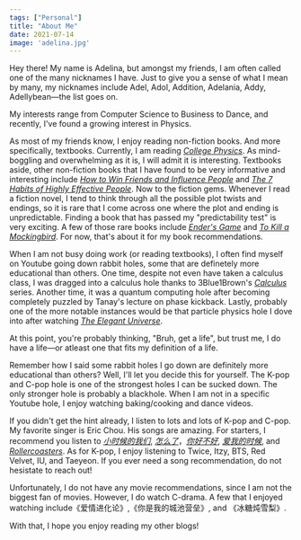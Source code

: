 ```yaml
---
tags: ["Personal"]
title: "About Me"
date: 2021-07-14
image: 'adelina.jpg'
---
```


Hey there! My name is Adelina, but amongst my friends, I am often called one of the many nicknames I have. Just to give you a sense of what I mean by many, my nicknames include Adel, Adol, Addition, Adelania, Addy, Adellybean—the list goes on.

My interests range from Computer Science to Business to Dance, and recently, I've found a growing interest in Physics.

As most of my friends know, I enjoy reading non-fiction books. And more specifically, textbooks. Currently, I am reading *[College Physics](https://www.amazon.com/College-Physics-Raymond-Serway/dp/1285737024/ref=sr_1_4?crid=1NXR9N47Z3T7B&dchild=1&keywords=college+physics+serway&qid=1626299579&sprefix=college+physics+s%2Caps%2C240&sr=8-4)*. As mind-boggling and overwhelming as it is, I will admit it is interesting. Textbooks aside, other non-fiction books that I have found to be very informative and interesting include *[How to Win Friends and Influence People](https://www.amazon.com/How-win-Friends-Influence-People/dp/8189297813/ref=sr_1_4?crid=11E1R6U3NCKX7&dchild=1&keywords=how+to+win+friends+and+influence+people+dale+carnegie&qid=1626298864&sprefix=how+to+win+friends%2Caps%2C262&sr=8-4)* and *[The 7 Habits of Highly Effective People](https://www.amazon.com/Habits-Highly-Effective-People-Powerful/dp/1982137274/ref=sr_1_3?crid=481ZIA9F1WT8&dchild=1&keywords=the+7+habits+of+highly+effective+people&qid=1626298905&sprefix=the+7+hab%2Caps%2C249&sr=8-3)*. Now to the fiction gems. Whenever I read a fiction novel, I tend to think through all the possible plot twists and endings, so it is rare that I come across one where the plot and ending is unpredictable. Finding a book that has passed my "predictability test" is very exciting. A few of those rare books include *[Ender's Game](https://www.amazon.com/Enders-Game-Ender-Quintet-1/dp/1250773024/ref=tmm_pap_swatch_0?_encoding=UTF8&qid=1626299287&sr=8-1)* and *[To Kill a Mockingbird](https://www.amazon.com/Kill-Mockingbird-Harper-Lee/dp/0060935464/ref=sr_1_1?crid=15ALP55GZ86LY&dchild=1&keywords=to+kill+a+mockingbird+book&qid=1626299326&sprefix=to+kill+a+mocking%2Caps%2C254&sr=8-1)*. For now, that's about it for my book recommendations.

When I am not busy doing work (or reading textbooks), I often find myself on Youtube going down rabbit holes, some that are definetely more educational than others. One time, despite not even have taken a calculus class, I was dragged into a calculus hole thanks to 3Blue1Brown's *[Calculus](https://www.youtube.com/playlist?list=PL0-GT3co4r2wlh6UHTUeQsrf3mlS2lk6x)* series. Another time, it was a quantum computing hole after becoming completely puzzled by Tanay's lecture on phase kickback. Lastly, probably one of the more notable instances would be that particle physics hole I dove into after watching *[The Elegant Universe](https://www.pbs.org/wgbh/nova/series/the-elegant-universe/)*.

At this point, you're probably thinking, "Bruh, get a life", but trust me, I do have a life—or atleast one that fits my definition of a life.

Remember how I said some rabbit holes I go down are definitely more educational than others? Well, I'll let you decide this for yourself. The K-pop and C-pop hole is one of the strongest holes I can be sucked down. The only stronger hole is probably a blackhole. When I am not in a specific Youtube hole, I enjoy watching baking/cooking and dance videos.

If you didn't get the hint already, I listen to lots and lots of K-pop and C-pop. My favorite singer is Eric Chou. His songs are amazing. For starters, I recommend you listen to *[小时候的我们](https://www.youtube.com/watch?v=lxsOcRm3dsU)*, *[怎么了](https://www.youtube.com/watch?v=Y2ge3KrdeWs)*，*[你好不好](https://www.youtube.com/watch?v=wSBXfzgqHtE)*, *[爱我的时候](https://www.youtube.com/watch?v=bG563p_moiE)*, and *[Rollercoasters](https://www.youtube.com/watch?v=l9GRmPeMr5c)*. As for K-pop, I enjoy listening to Twice, Itzy, BTS, Red Velvet, IU, and Taeyeon. If you ever need a song recommendation, do not hesistate to reach out!

Unfortunately, I do not have any movie recommendations, since I am not the biggest fan of movies. However, I do watch C-drama. A few that I enjoyed watching include《爱情进化论》,《你是我的城池营垒》, and 《冰糖炖雪梨》.

With that, I hope you enjoy reading my other blogs!